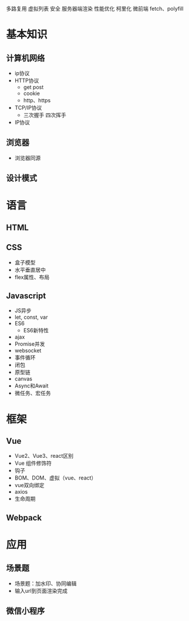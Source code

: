 多路复用
虚拟列表
安全
服务器端渲染
性能优化
柯里化
微前端
fetch、polyfill


# 基本知识
## 计算机网络
- ip协议
- HTTP协议
  - get post
  - cookie
  - http、https
- TCP/IP协议
  - 三次握手 四次挥手
- IP协议

## 浏览器
- 浏览器同源


## 设计模式

# 语言
## HTML
## CSS
- 盒子模型
- 水平垂直居中
- flex属性、布局

## Javascript
- JS异步
- let, const, var
- ES6
  - ES6新特性
- ajax
- Promise并发
- websocket
- 事件循环
- 闭包
- 原型链
- canvas
- Async和Await
- 微任务、宏任务

# 框架
## Vue
- Vue2、Vue3、react区别
- Vue 组件修饰符
- 钩子
- BOM、DOM、虚拟（vue、react）
- vue双向绑定
- axios
- 生命周期

## Webpack

# 应用
## 场景题
- 场景题：加水印、协同编辑
- 输入url到页面渲染完成

## 微信小程序